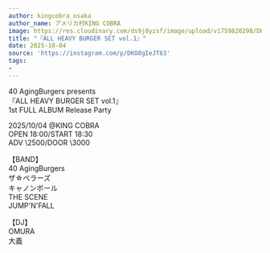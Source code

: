 ```yaml
---
author: kingcobra_osaka
author_name: アメリカ村KING COBRA
image: https://res.cloudinary.com/ds9j0yzsf/image/upload/v1759820298/DKO8gIeJT63.jpg
title: "『ALL HEAVY BURGER SET vol.1』"
date: 2025-10-04
source: 'https://instagram.com/p/DKO8gIeJT63'
tags:
- 
---
```

40 AgingBurgers presents<br>
『ALL HEAVY BURGER SET vol.1』<br>
1st FULL ALBUM Release Party

2025/10/04 @KING COBRA<br>
OPEN 18:00/START 18:30<br>
ADV \2500/DOOR \3000

【BAND】<br>
40 AgingBurgers<br>
ザ☆ペラーズ<br>
キャノンボール<br>
THE SCENE<br>
JUMP'N'FALL

【DJ】<br>
OMURA<br>
大義